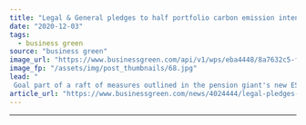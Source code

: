 ```yaml
---
title: "Legal & General pledges to half portfolio carbon emission intensity by 2030"
date: "2020-12-03"
tags: 
  - business green
source: "business green"
image_url: "https://www.businessgreen.com/api/v1/wps/eba4448/8a7632c5-f954-481c-8918-0f11459e74d3/1/finance-graph-185x114.jpg"
image_fp: "/assets/img/post_thumbnails/68.jpg"
lead: "
 Goal part of a raft of measures outlined in the pension giant's new ESG policy ..."
article_url: "https://www.businessgreen.com/news/4024444/legal-pledges-half-portfolio-carbon-emission-intensity-2030"
---
```


---

